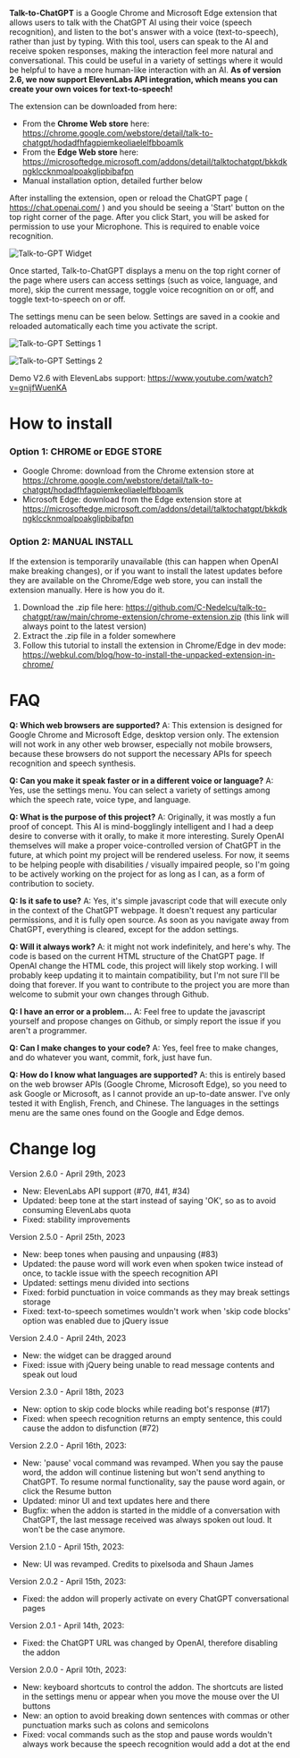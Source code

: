 **Talk-to-ChatGPT** is a Google Chrome and Microsoft Edge extension that allows users to talk with the ChatGPT AI using their voice (speech recognition), and listen to the bot's answer with a voice (text-to-speech), rather than just by typing. With this tool, users can speak to the AI and receive spoken responses, making the interaction feel more natural and conversational. This could be useful in a variety of settings where it would be helpful to have a more human-like interaction with an AI. **As of version 2.6, we now support ElevenLabs API integration, which means you can create your own voices for text-to-speech!**

The extension can be downloaded from here:
* From the **Chrome Web store** here: https://chrome.google.com/webstore/detail/talk-to-chatgpt/hodadfhfagpiemkeoliaelelfbboamlk
* From the **Edge Web store** here: https://microsoftedge.microsoft.com/addons/detail/talktochatgpt/bkkdkngklccknmoalpoakglipbibafpn
* Manual installation option, detailed further below

After installing the extension, open or reload the ChatGPT page ( https://chat.openai.com/ ) and you should be seeing a 'Start' button on the top right corner of the page. After you click Start, you will be asked for permission to use your Microphone. This is required to enable voice recognition.

![Talk-to-GPT Widget](/images/260-main.png?raw=true "Talk-to-ChatGPT Widget")

Once started, Talk-to-ChatGPT displays a menu on the top right corner of the page where users can access settings (such as voice, language, and more), skip the current message, toggle voice recognition on or off, and toggle text-to-speech on or off.

The settings menu can be seen below. Settings are saved in a cookie and reloaded automatically each time you activate the script.

![Talk-to-GPT Settings 1](/images/260-settings-1.png?raw=true "Talk-to-ChatGPT Settings 1")

![Talk-to-GPT Settings 2](/images/260-settings-2.png?raw=true "Talk-to-ChatGPT Settings 2")

Demo V2.6 with ElevenLabs support: https://www.youtube.com/watch?v=gnijfWuenKA

# How to install

### Option 1: CHROME or EDGE STORE
* Google Chrome: download from the Chrome extension store at https://chrome.google.com/webstore/detail/talk-to-chatgpt/hodadfhfagpiemkeoliaelelfbboamlk 
* Microsoft Edge: download from the Edge extension store at https://microsoftedge.microsoft.com/addons/detail/talktochatgpt/bkkdkngklccknmoalpoakglipbibafpn

### Option 2: MANUAL INSTALL
If the extension is temporarily unavailable (this can happen when OpenAI make breaking changes), or if you want to install the latest updates before they are available on the Chrome/Edge web store, you can install the extension manually. Here is how you do it.
1. Download the .zip file here: https://github.com/C-Nedelcu/talk-to-chatgpt/raw/main/chrome-extension/chrome-extension.zip (this link will always point to the latest version)
2. Extract the .zip file in a folder somewhere
3. Follow this tutorial to install the extension in Chrome/Edge in dev mode: https://webkul.com/blog/how-to-install-the-unpacked-extension-in-chrome/

# FAQ

**Q: Which web browsers are supported?** A: This extension is designed for Google Chrome and Microsoft Edge, desktop version only. The extension will not work in any other web browser, especially not mobile browsers, because these browsers do not support the necessary APIs for speech recognition and speech synthesis.

**Q: Can you make it speak faster or in a different voice or language?** A: Yes, use the settings menu. You can select a variety of settings among which the speech rate, voice type, and language.

**Q: What is the purpose of this project?**
A: Originally, it was mostly a fun proof of concept. This AI is mind-bogglingly intelligent and I had a deep desire to converse with it orally, to make it more interesting. Surely OpenAI themselves will make a proper voice-controlled version of ChatGPT in the future, at which point my project will be rendered useless. For now, it seems to be helping people with disabilities / visually impaired people, so I'm going to be actively working on the project for as long as I can, as a form of contribution to society.

**Q: Is it safe to use?**
A: Yes, it's simple javascript code that will execute only in the context of the ChatGPT webpage. It doesn't request any particular permissions, and it is fully open source. As soon as you navigate away from ChatGPT, everything is cleared, except for the addon settings.

**Q: Will it always work?**
A: it might not work indefinitely, and here's why. The code is based on the current HTML structure of the ChatGPT page. If OpenAI change the HTML code, this project will likely stop working. I will probably keep updating it to maintain compatibility, but I'm not sure I'll be doing that forever. If you want to contribute to the project you are more than welcome to submit your own changes through Github.

**Q: I have an error or a problem...**
A: Feel free to update the javascript yourself and propose changes on Github, or simply report the issue if you aren't a programmer.

**Q: Can I make changes to your code?**
A: Yes, feel free to make changes, and do whatever you want, commit, fork, just have fun.

**Q: How do I know what languages are supported?**
A: this is entirely based on the web browser APIs (Google Chrome, Microsoft Edge), so you need to ask Google or Microsoft, as I cannot provide an up-to-date answer. I've only tested it with English, French, and Chinese. The languages in the settings menu are the same ones found on the Google and Edge demos.

# Change log

Version 2.6.0 - April 29th, 2023
* New: ElevenLabs API support (#70, #41, #34)
* Updated: beep tone at the start instead of saying 'OK', so as to avoid consuming ElevenLabs quota
* Fixed: stability improvements

Version 2.5.0 - April 25th, 2023
* New: beep tones when pausing and unpausing (#83)
* Updated: the pause word will work even when spoken twice instead of once, to tackle issue with the speech recognition API
* Updated: settings menu divided into sections
* Fixed: forbid punctuation in voice commands as they may break settings storage
* Fixed: text-to-speech sometimes wouldn't work when 'skip code blocks' option was enabled due to jQuery issue

Version 2.4.0 - April 24th, 2023
* New: the widget can be dragged around
* Fixed: issue with jQuery being unable to read message contents and speak out loud

Version 2.3.0 - April 18th, 2023
* New: option to skip code blocks while reading bot's response (#17)
* Fixed: when speech recognition returns an empty sentence, this could cause the addon to disfunction (#72)

Version 2.2.0 - April 16th, 2023:
* New: 'pause' vocal command was revamped. When you say the pause word, the addon will continue listening but won't send anything to ChatGPT. To resume normal functionality, say the pause word again, or click the Resume button
* Updated: minor UI and text updates here and there
* Bugfix: when the addon is started in the middle of a conversation with ChatGPT, the last message received was always spoken out loud. It won't be the case anymore.

Version 2.1.0 - April 15th, 2023:
* New: UI was revamped. Credits to pixelsoda and Shaun James

Version 2.0.2 - April 15th, 2023:
* Fixed: the addon will properly activate on every ChatGPT conversational pages

Version 2.0.1 - April 14th, 2023:
* Fixed: the ChatGPT URL was changed by OpenAI, therefore disabling the addon

Version 2.0.0 - April 10th, 2023:
* New: keyboard shortcuts to control the addon. The shortcuts are listed in the settings menu or appear when you move the mouse over the UI buttons
* New: an option to avoid breaking down sentences with commas or other punctuation marks such as colons and semicolons
* Fixed: vocal commands such as the stop and pause words wouldn't always work because the speech recognition would add a dot at the end
